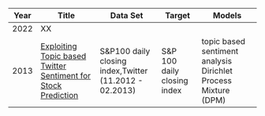 Year  |Title  |Data Set     |Target         |Models|
------|-------|-------------|---------------|------|
2022  |XX     |             |               |      |
2013 |[Exploiting Topic based Twitter Sentiment for Stock Prediction](https://aclanthology.org/P13-2005.pdf) |S&P100 daily closing index,Twitter <br/>(11.2012 - 02.2013) |S&P 100 daily closing index |topic based sentiment analysis Dirichlet Process Mixture (DPM)
